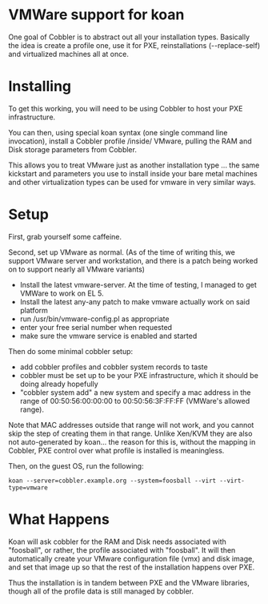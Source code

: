 # VMWare support for koan

One goal of Cobbler is to abstract out all your installation types.  Basically the idea is create a profile one, use it for PXE, reinstallations (--replace-self) and virtualized machines all at once.

# Installing

To get this working, you will need to be using Cobbler to host your PXE infrastructure.

You can then, using special koan syntax (one single command line invocation), install a Cobbler profile /inside/ VMware, pulling the RAM and Disk storage parameters from Cobbler.

This allows you to treat VMware just as another installation type ... the same kickstart and parameters you use to install inside your bare metal machines and other virtualization types can be used for vmware in very similar ways.

# Setup

First, grab yourself some caffeine.

Second, set up VMware as normal.  (As of the time of writing this, we support VMware server and workstation, and there is a patch being worked on to support nearly all VMware variants)

- Install the latest vmware-server.  At the time of testing, I managed to get VMWare to work on EL 5.
- Install the latest any-any patch to make vmware actually work on said platform
- run /usr/bin/vmware-config.pl as appropriate
- enter your free serial number when requested
- make sure the vmware service is enabled and started

Then do some minimal cobbler setup:

- add cobbler profiles and cobbler system records to taste
- cobbler must be set up to be your PXE infrastructure, which it should be doing already hopefully
- "cobbler system add" a new system and specify a mac address in the range of 00:50:56:00:00:00 to 00:50:56:3F:FF:FF (VMWare's allowed range).  

Note that MAC addresses outside that range will not work, and you cannot skip the step of creating them in that range.  Unlike Xen/KVM they are also
not auto-generated by koan... the reason for this is, without the mapping in Cobbler, PXE control over what profile is installed is meaningless.

Then, on the guest OS, run the following:

    koan --server=cobbler.example.org --system=foosball --virt --virt-type=vmware 

# What Happens
Koan will ask cobbler for the RAM and Disk needs associated with "foosball", or rather, the profile associated with "foosball".  It will then automatically create your VMware configuration file (vmx) and disk image, and set that image up so that the rest of the installation happens over PXE.

Thus the installation is in tandem between PXE and the VMware libraries, though all of the profile data is still managed by cobbler.

